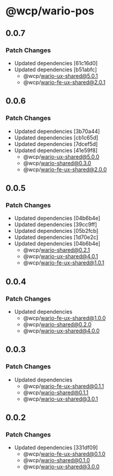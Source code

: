 # @wcp/wario-pos

## 0.0.7

### Patch Changes

- Updated dependencies [61c16d0]
- Updated dependencies [b51abfc]
  - @wcp/wario-ux-shared@5.0.1
  - @wcp/wario-fe-ux-shared@2.0.1

## 0.0.6

### Patch Changes

- Updated dependencies [3b70a44]
- Updated dependencies [cb1c65d]
- Updated dependencies [7dcef5d]
- Updated dependencies [41e59f8]
  - @wcp/wario-ux-shared@5.0.0
  - @wcp/wario-shared@0.3.0
  - @wcp/wario-fe-ux-shared@2.0.0

## 0.0.5

### Patch Changes

- Updated dependencies [04b6b4e]
- Updated dependencies [39cc9ff]
- Updated dependencies [05b2fcb]
- Updated dependencies [1d70e2c]
- Updated dependencies [04b6b4e]
  - @wcp/wario-shared@0.2.1
  - @wcp/wario-ux-shared@4.0.1
  - @wcp/wario-fe-ux-shared@1.0.1

## 0.0.4

### Patch Changes

- Updated dependencies
  - @wcp/wario-fe-ux-shared@1.0.0
  - @wcp/wario-shared@0.2.0
  - @wcp/wario-ux-shared@4.0.0

## 0.0.3

### Patch Changes

- Updated dependencies
  - @wcp/wario-fe-ux-shared@0.1.1
  - @wcp/wario-shared@0.1.1
  - @wcp/wario-ux-shared@3.0.1

## 0.0.2

### Patch Changes

- Updated dependencies [331df09]
  - @wcp/wario-fe-ux-shared@0.1.0
  - @wcp/wario-shared@0.1.0
  - @wcp/wario-ux-shared@3.0.0

